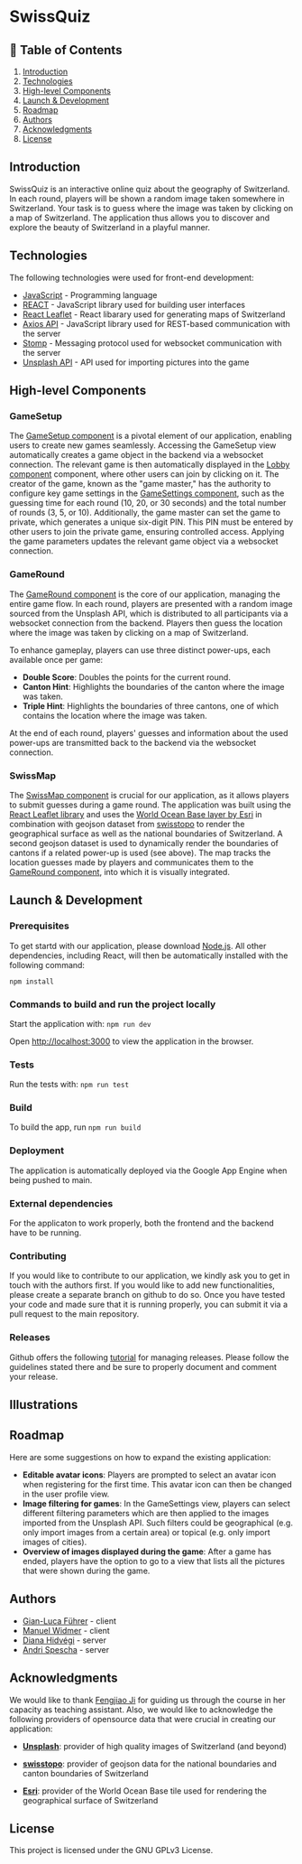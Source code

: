 # SwissQuiz

## 📖 Table of Contents

1. [Introduction](#introduction)
2. [Technologies](#technologies)
3. [High-level Components](#high-level-components)
4. [Launch & Development](#launch--development)
5. [Roadmap](#roadmap)
6. [Authors](#authors)
7. [Acknowledgments](#acknowledgments)
8. [License](#license)

## Introduction <a name="introduction"></a>

SwissQuiz is an interactive online quiz about the geography of Switzerland. In each round, players will be shown a random image taken somewhere in Switzerland. Your task is to guess where the image was taken by clicking on a map of Switzerland. The application thus allows you to discover and explore the beauty of Switzerland in a playful manner.

## Technologies <a id="technologies"></a>

The following technologies were used for front-end development:

* [JavaScript]() - Programming language
* [REACT](https://reactjs.org/) - JavaScript library used for building user interfaces
* [React Leaflet](https://react-leaflet.js.org) - React libarary used for generating maps of Switzerland
* [Axios API](https://axios-http.com/docs/api_intro) - JavaScript library used for REST-based communication with the server
* [Stomp](https://stomp-js.github.io/stomp-websocket/) - Messaging protocol used for websocket communication with the server
* [Unsplash API](https://unsplash.com/documentation) - API used for importing pictures into the game

## High-level Components <a id="high-level-components"></a>

### GameSetup

The [GameSetup component](https://github.com/sopra-fs24-group-37/sopra-fs24-client/blob/main/src/components/views/GameSetup.tsx) is a pivotal element of our application, enabling users to create new games seamlessly. Accessing the GameSetup view automatically creates a game object in the backend via a websocket connection. The relevant game is then automatically displayed in the [Lobby component](https://github.com/sopra-fs24-group-37/sopra-fs24-client/blob/main/src/components/views/Lobby.tsx) component, where other users can join by clicking on it. The creator of the game, known as the "game master," has the authority to configure key game settings in the [GameSettings component](https://github.com/sopra-fs24-group-37/sopra-fs24-client/blob/main/src/components/views/GameSettings.tsx), such as the guessing time for each round (10, 20, or 30 seconds) and the total number of rounds (3, 5, or 10). Additionally, the game master can set the game to private, which generates a unique six-digit PIN. This PIN must be entered by other users to join the private game, ensuring controlled access. Applying the game parameters updates the relevant game object via a websocket connection. 
  
### GameRound

The [GameRound component](https://github.com/sopra-fs24-group-37/sopra-fs24-client/blob/main/src/components/views/GameRound.tsx) is the core of our application, managing the entire game flow. In each round, players are presented with a random image sourced from the Unsplash API, which is distributed to all participants via a websocket connection from the backend. Players then guess the location where the image was taken by clicking on a map of Switzerland.

To enhance gameplay, players can use three distinct power-ups, each available once per game:

- **Double Score**: Doubles the points for the current round.
- **Canton Hint**: Highlights the boundaries of the canton where the image was taken.
- **Triple Hint**: Highlights the boundaries of three cantons, one of which contains the location where the image was taken.

At the end of each round, players' guesses and information about the used power-ups are transmitted back to the backend via the websocket connection.

### SwissMap

The [SwissMap component](https://github.com/sopra-fs24-group-37/sopra-fs24-client/blob/main/src/components/ui/SwissMap.tsx) is crucial for our application, as it allows players to submit guesses during a game round. The application was built using the [React Leaflet library](https://react-leaflet.js.org) and uses the [World Ocean Base layer by Esri](https://hub.arcgis.com/datasets/esri::world-ocean-base/about) in combination with geojson dataset from [swisstopo](https://www.swisstopo.admin.ch/de/landschaftsmodell-swissboundaries3d) to render the geographical surface as well as  the national boundaries of Switzerland. A second geojson dataset is used to dynamically render the boundaries of cantons if a related power-up is used (see above). The map tracks the location guesses made by players and communicates them to the [GameRound component](https://github.com/sopra-fs24-group-37/sopra-fs24-client/blob/main/src/components/views/GameRound.tsx), into which it is visually integrated. 

## Launch & Development <a id="launch--development"></a>

### Prerequisites

To get startd with our application, please download [Node.js](https://nodejs.org). All other dependencies, including React, will then be automatically installed with the following command:

```npm install```

### Commands to build and run the project locally

Start the application with: `npm run dev`

Open [http://localhost:3000](http://localhost:3000) to view the application in the browser.

### Tests

Run the tests with: `npm run test`

### Build

To build the app, run `npm run build`

### Deployment

The application is automatically deployed via the Google App Engine when being pushed to main. 

### External dependencies

For the applicaton to work properly, both the frontend and the backend have to be running.

### Contributing
If you would like to contribute to our application, we kindly ask you to get in touch with the authors first. If you would like to add new functionalities, please create a separate branch on github to do so. Once you have tested your code and made sure that it is running properly, you can submit it via a pull request to the main repository. 

### Releases 
Github offers the following [tutorial](https://docs.github.com/en/repositories/releasing-projects-on-github/managing-releases-in-a-repository) for managing releases. Please follow the guidelines stated there and be sure to properly document and comment your release. 

## Illustrations <a id="illustrations"></a>



## Roadmap <a id="roadmap"></a>

Here are some suggestions on how to expand the existing application:

- **Editable avatar icons**: Players are prompted to select an avatar icon when registering for the first time. This avatar icon can then be changed in the user profile view. 
- **Image filtering for games**: In the GameSettings view, players can select different filtering parameters which are then applied to the images imported from the Unsplash API. Such filters could be geographical (e.g. only import images from a certain area) or topical (e.g. only import images of cities).
- **Overview of images displayed during the game**: After a game has ended, players have the option to go to a view that lists all the pictures that were shown during the game.  

## Authors <a id="authors"></a>

* [Gian-Luca Führer](https://github.com/gf237) - client
* [Manuel Widmer](https://github.com/manuel-widmer) - client
* [Diana Hidvégi](https://github.com/DiaHidvegi) - server
* [Andri Spescha](https://github.com/Skyl3ss) - server

## Acknowledgments <a id="acknowledgements"></a>

We would like to thank [Fengjiao Ji](https://github.com/feji08) for guiding us through the course in her capacity as teaching assistant. Also, we would like to acknowledge the following providers of opensource data that were crucial in creating our application:

- **[Unsplash](https://unsplash.com/de)**: provider of high quality images of Switzerland (and beyond)

- **[swisstopo](https://www.swisstopo.admin.ch/de)**: provider of geojson data for the national boundaries and canton boundaries of Switzerland

- **[Esri](https://www.esri.com/en-us/home)**: provider of the World Ocean Base tile used for rendering the geographical surface of Switzerland


## License <a id="license"></a>

This project is licensed under the GNU GPLv3 License. 

</div>

 


<!-- ## Getting started

Read and go through these Tutorials. It will make your life easier:)

- Read the React [Docs](https://react.dev/learn)
- Do this React [Getting Started](https://react.dev/learn/tutorial-tic-tac-toe) Tutorial (it doesn't assume any existing React knowledge)
- Get an Understanding of [CSS](https://www.w3schools.com/Css/), [SCSS](https://sass-lang.com/documentation/syntax), and [HTML](https://www.w3schools.com/html/html_intro.asp)!

Next, there are two other technologies that you should look at:

* [react-router-dom](https://reactrouter.com/en/main/start/concepts) offers declarative routing for React. It is a collection of navigational components that fit nicely with the application. 
* [react-hooks](https://blog.logrocket.com/using-hooks-react-router/) let you access the router's state and perform navigation from inside your components.

## Prerequisites and Installation
For your local development environment, you will need Node.js.\
We urge you to install the exact version **v20.11.0** which comes with the npm package manager. You can download it [here](https://nodejs.org/download/release/v20.11.0/).\
If you are confused about which download to choose, feel free to use these direct links:

- **MacOS:** [node-v20.11.0.pkg](https://nodejs.org/download/release/v20.11.0/node-v20.11.0.pkg)
- **Windows 32-bit:** [node-v20.11.0-x86.msi](https://nodejs.org/download/release/v20.11.0/node-v20.11.0-x86.msi)
- **Windows 64-bit:** [node-v20.11.0-x64.msi](https://nodejs.org/download/release/v20.11.0/node-v20.11.0-x64.msi)
- **Linux:** [node-v20.11.0.tar.xz](https://nodejs.org/dist/v20.11.0/node-v20.11.0-linux-x64.tar.xz) (use this [installation guide](https://github.com/nodejs/help/wiki/Installation#how-to-install-nodejs-via-binary-archive-on-linux) if you are new to Linux)

If you happen to have a package manager the following commands can be used:

- **Homebrew:** `brew install node@20.11.0`
- **Chocolatey:** `choco install nodejs-lts --version=20.11.0`

After the installation, update the npm package manager to **10.4.0** by running ```npm install -g npm@10.4.0```\
You can ensure the correct version of node and npm by running ```node -v``` and ```npm --version```, which should give you **v20.11.0** and **10.4.0** respectively.\
Before you start your application for the first time, run this command to install all other dependencies, including React:

```npm install```

Next, you can start the app with:

```npm run dev```

Now you can open [http://localhost:3000](http://localhost:3000) to view it in the browser.\
Notice that the page will reload if you make any edits. You will also see any lint errors in the console (use a Chrome-based browser).\
The client will send HTTP requests to the server which can be found [here](https://github.com/HASEL-UZH/sopra-fs24-template-server).\
In order for these requests to work, you need to install and start the server as well.

### Testing
Testing is optional, and you can run the tests with `npm run test`\
This launches the test runner in an interactive watch mode.\
See the section about [running tests](https://facebook.github.io/create-react-app/docs/running-tests) for more information.

> For macOS user running into a 'fsevents' error: https://github.com/jest-community/vscode-jest/issues/423

### Build
Finally, `npm run build` builds the app for production to the `build` folder.<br>
It correctly bundles React in production mode and optimizes the build for the best performance:\
The build is minified, and the filenames include hashes.<br>

See the section about [deployment](https://facebook.github.io/create-react-app/docs/deployment) for more information.

## Learn More

To learn React, check out the [React documentation](https://react.dev/).


> Thanks to Lucas Pelloni Kyrill Hux and Marco Leder for working on the template. -->